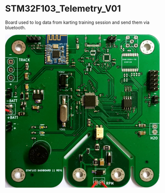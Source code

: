 # STM32F103_Telemetry_V01
Board used to log data from karting training session and send them via bluetooth.  

<img src="https://github.com/andreabadan/STM32F103_Telemetry_V01/blob/main/Board_STM32F103C8T6/Images/PCB.jpg" width="500">
